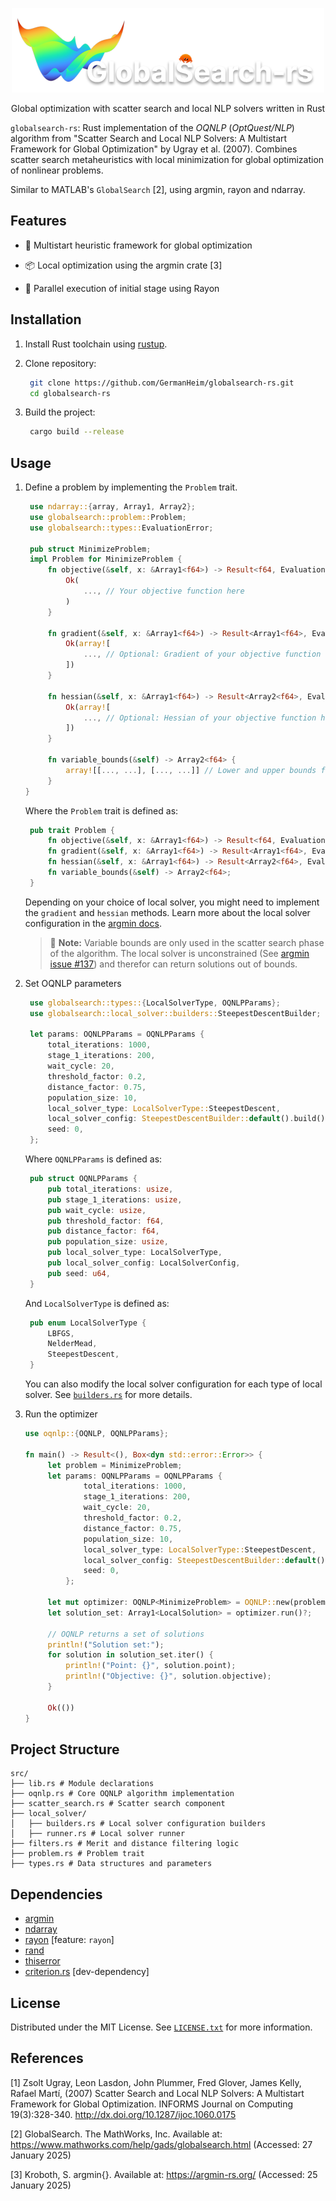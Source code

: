 <p align="center">
    <img
        width="500"
        src="https://raw.githubusercontent.com/GermanHeim/globalsearch-rs/main/media/logo.png"
        alt="GlobalSearch-rs"
    />
    <p align="center">
        Global optimization with scatter search and local NLP solvers written in Rust
    </p>
</p>

`globalsearch-rs`: Rust implementation of the _OQNLP_ (_OptQuest/NLP_) algorithm from "Scatter Search and Local NLP Solvers: A Multistart Framework for Global Optimization" by Ugray et al. (2007). Combines scatter search metaheuristics with local minimization for global optimization of nonlinear problems.

Similar to MATLAB's `GlobalSearch` \[2\], using argmin, rayon and ndarray.

## Features

- 🎯 Multistart heuristic framework for global optimization

- 📦 Local optimization using the argmin crate \[3\]

- 🚀 Parallel execution of initial stage using Rayon

## Installation

1. Install Rust toolchain using [rustup](https://rustup.rs/).
2. Clone repository:

   ```bash
    git clone https://github.com/GermanHeim/globalsearch-rs.git
    cd globalsearch-rs
   ```

3. Build the project:

   ```bash
    cargo build --release
   ```

## Usage

1. Define a problem by implementing the `Problem` trait.

   ```rust
    use ndarray::{array, Array1, Array2};
    use globalsearch::problem::Problem;
    use globalsearch::types::EvaluationError;

    pub struct MinimizeProblem;
    impl Problem for MinimizeProblem {
        fn objective(&self, x: &Array1<f64>) -> Result<f64, EvaluationError> {
            Ok(
                ..., // Your objective function here
            )
        }

        fn gradient(&self, x: &Array1<f64>) -> Result<Array1<f64>, EvaluationError> {
            Ok(array![
                ..., // Optional: Gradient of your objective function here
            ])
        }

        fn hessian(&self, x: &Array1<f64>) -> Result<Array2<f64>, EvaluationError> {
            Ok(array![
                ..., // Optional: Hessian of your objective function here
            ])
        }

        fn variable_bounds(&self) -> Array2<f64> {
            array![[..., ...], [..., ...]] // Lower and upper bounds for each variable
        }
   }
   ```

   Where the `Problem` trait is defined as:

   ```rust
    pub trait Problem {
        fn objective(&self, x: &Array1<f64>) -> Result<f64, EvaluationError>;
        fn gradient(&self, x: &Array1<f64>) -> Result<Array1<f64>, EvaluationError>;
        fn hessian(&self, x: &Array1<f64>) -> Result<Array2<f64>, EvaluationError>;
        fn variable_bounds(&self) -> Array2<f64>;
    }
   ```

   Depending on your choice of local solver, you might need to implement the `gradient` and `hessian` methods. Learn more about the local solver configuration in the [argmin docs](https://docs.rs/argmin/latest/argmin/solver/index.html).

   > 🔴 **Note:** Variable bounds are only used in the scatter search phase of the algorithm. The local solver is unconstrained (See [argmin issue #137](https://github.com/argmin-rs/argmin/issues/137)) and therefor can return solutions out of bounds.

2. Set OQNLP parameters

   ```rust
    use globalsearch::types::{LocalSolverType, OQNLPParams};
    use globalsearch::local_solver::builders::SteepestDescentBuilder;

    let params: OQNLPParams = OQNLPParams {
        total_iterations: 1000,
        stage_1_iterations: 200,
        wait_cycle: 20,
        threshold_factor: 0.2,
        distance_factor: 0.75,
        population_size: 10,
        local_solver_type: LocalSolverType::SteepestDescent,
        local_solver_config: SteepestDescentBuilder::default().build(),
        seed: 0,
    };
   ```

   Where `OQNLPParams` is defined as:

   ```rust
    pub struct OQNLPParams {
        pub total_iterations: usize,
        pub stage_1_iterations: usize,
        pub wait_cycle: usize,
        pub threshold_factor: f64,
        pub distance_factor: f64,
        pub population_size: usize,
        pub local_solver_type: LocalSolverType,
        pub local_solver_config: LocalSolverConfig,
        pub seed: u64,
    }
   ```

   And `LocalSolverType` is defined as:

   ```rust
    pub enum LocalSolverType {
        LBFGS,
        NelderMead,
        SteepestDescent,
    }
   ```

   You can also modify the local solver configuration for each type of local solver. See [`builders.rs`](https://github.com/GermanHeim/globalsearch-rs/tree/main/src/local_solver/builders.rs) for more details.

3. Run the optimizer

   ```rust
   use oqnlp::{OQNLP, OQNLPParams};

   fn main() -> Result<(), Box<dyn std::error::Error>> {
        let problem = MinimizeProblem;
        let params: OQNLPParams = OQNLPParams {
                total_iterations: 1000,
                stage_1_iterations: 200,
                wait_cycle: 20,
                threshold_factor: 0.2,
                distance_factor: 0.75,
                population_size: 10,
                local_solver_type: LocalSolverType::SteepestDescent,
                local_solver_config: SteepestDescentBuilder::default().build(),
                seed: 0,
            };

        let mut optimizer: OQNLP<MinimizeProblem> = OQNLP::new(problem, params)?;
        let solution_set: Array1<LocalSolution> = optimizer.run()?;

        // OQNLP returns a set of solutions
        println!("Solution set:");
        for solution in solution_set.iter() {
            println!("Point: {}", solution.point);
            println!("Objective: {}", solution.objective);
        }

        Ok(())
   }
   ```

## Project Structure

```plaintext
src/
├── lib.rs # Module declarations
├── oqnlp.rs # Core OQNLP algorithm implementation
├── scatter_search.rs # Scatter search component
├── local_solver/
│   ├── builders.rs # Local solver configuration builders
│   ├── runner.rs # Local solver runner
├── filters.rs # Merit and distance filtering logic
├── problem.rs # Problem trait
├── types.rs # Data structures and parameters
```

## Dependencies

- [argmin](https://github.com/argmin-rs/argmin)
- [ndarray](https://github.com/rust-ndarray/ndarray)
- [rayon](https://github.com/rayon-rs/rayon) [feature: `rayon`]
- [rand](https://github.com/rust-random/rand)
- [thiserror](https://github.com/dtolnay/thiserror)
- [criterion.rs](https://github.com/bheisler/criterion.rs) [dev-dependency]

## License

Distributed under the MIT License. See [`LICENSE.txt`](https://github.com/GermanHeim/globalsearch-rs/blob/main/LICENSE.txt) for more information.

## References

\[1\] Zsolt Ugray, Leon Lasdon, John Plummer, Fred Glover, James Kelly, Rafael Martí, (2007) Scatter Search and Local NLP Solvers: A Multistart Framework for Global Optimization. INFORMS Journal on Computing 19(3):328-340. <http://dx.doi.org/10.1287/ijoc.1060.0175>

\[2\] GlobalSearch. The MathWorks, Inc. Available at: <https://www.mathworks.com/help/gads/globalsearch.html> (Accessed: 27 January 2025)

\[3\] Kroboth, S. argmin{}. Available at: <https://argmin-rs.org/> (Accessed: 25 January 2025)
